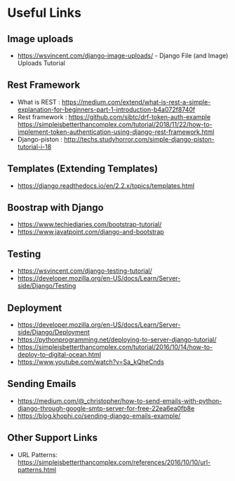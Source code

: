 # Useful Links
## Image uploads
* https://wsvincent.com/django-image-uploads/ - Django File (and Image) Uploads Tutorial

## Rest Framework
* What is REST : https://medium.com/extend/what-is-rest-a-simple-explanation-for-beginners-part-1-introduction-b4a072f8740f
* Rest framework :  https://github.com/sibtc/drf-token-auth-example
                  https://simpleisbetterthancomplex.com/tutorial/2018/11/22/how-to-implement-token-authentication-using-django-rest-framework.html
* Django-piston : http://techs.studyhorror.com/simple-django-piston-tutorial-i-18

## Templates (Extending Templates)
* https://django.readthedocs.io/en/2.2.x/topics/templates.html

## Boostrap with Django
* https://www.techiediaries.com/bootstrap-tutorial/
* https://www.javatpoint.com/django-and-bootstrap

## Testing
* https://wsvincent.com/django-testing-tutorial/
* https://developer.mozilla.org/en-US/docs/Learn/Server-side/Django/Testing

## Deployment
* https://developer.mozilla.org/en-US/docs/Learn/Server-side/Django/Deployment
* https://pythonprogramming.net/deploying-to-server-django-tutorial/
* https://simpleisbetterthancomplex.com/tutorial/2016/10/14/how-to-deploy-to-digital-ocean.html
* https://www.youtube.com/watch?v=Sa_kQheCnds

## Sending Emails
* https://medium.com/@_christopher/how-to-send-emails-with-python-django-through-google-smtp-server-for-free-22ea6ea0fb8e
* https://blog.khophi.co/sending-django-emails-example/

## Other Support Links
* URL Patterns: https://simpleisbetterthancomplex.com/references/2016/10/10/url-patterns.html
